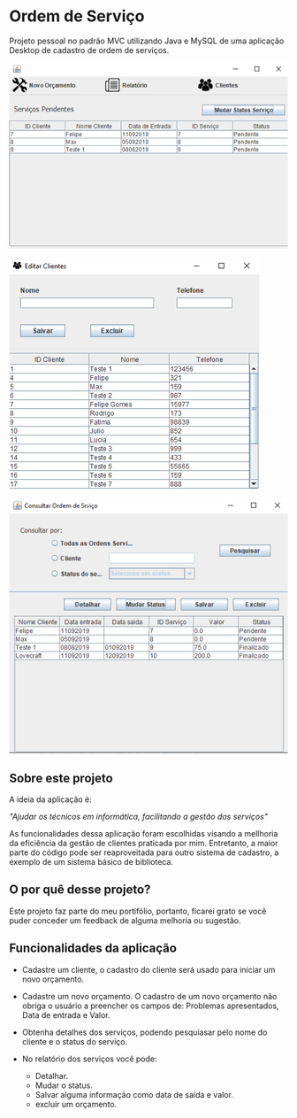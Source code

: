 # Ordem de Serviço

Projeto pessoal no padrão MVC utilizando Java e MySQL de uma aplicação Desktop de cadastro de ordem de serviços.

![Tela_principal](./Readme_Images/Tela_principal.png)

![Tela_clientes](./Readme_Images/Tela_clientes.png)

![Tela_consultar_servico](./Readme_Images/Tela_consultar_servico.png)

## Sobre este projeto ##

A ideia da aplicação é:

*"Ajudar os técnicos em informática, facilitando a gestão dos serviços"*

As funcionalidades dessa aplicação foram escolhidas visando a mellhoria da eficiência da gestão de clientes praticada por mim. Entretanto, a maior parte do código pode ser reaproveitada para outro sistema de cadastro, a exemplo de um sistema básico de biblioteca.

## O por quê desse projeto? ##
Este projeto faz parte do meu portifólio, portanto, ficarei grato se você puder conceder um feedback de alguma melhoria ou sugestão.

## Funcionalidades da aplicação ##
- Cadastre um cliente, o cadastro do cliente será usado para iniciar um novo orçamento.

- Cadastre um novo orçamento. O cadastro de um novo orçamento não obriga o  usuário a preencher os campos de: Problemas apresentados, Data de entrada e Valor.

- Obtenha detalhes dos serviços, podendo pesquiasar pelo nome do cliente e o status do serviço. 

- No relatório dos serviços você pode:
    - Detalhar.
    - Mudar o status.
    - Salvar alguma informação como data de saída e valor.
    - excluir um orçamento.
